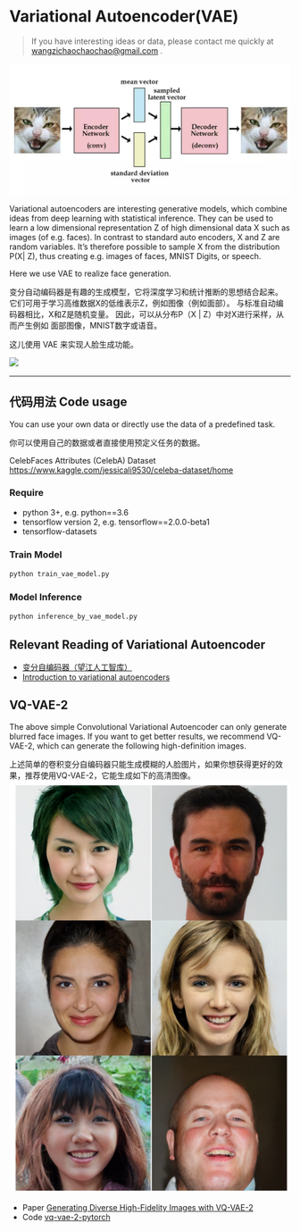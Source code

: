 # Variational Autoencoder(VAE)
> If you have interesting ideas or data, please contact me quickly at wangzichaochaochao@gmail.com .

![](VAE_model.png)

Variational autoencoders are interesting generative models, which combine
ideas from deep learning with statistical inference. They can be used to learn
a low dimensional representation Z of high dimensional data X such as
images (of e.g. faces). In contrast to standard auto encoders, X and Z are
random variables. It’s therefore possible to sample X from the distribution P(X|
Z), thus creating e.g. images of faces, MNIST Digits, or speech.

Here we use VAE to realize face generation.

变分自动编码器是有趣的生成模型，它将深度学习和统计推断的思想结合起来。 它们可用于学习高维数据X的低维表示Z，例如图像（例如面部）。 与标准自动编码器相比，X和Z是随机变量。 因此，可以从分布P（X | Z）中对X进行采样，从而产生例如 面部图像，MNIST数字或语音。

这儿使用 VAE 来实现人脸生成功能。

![](https://raw.githubusercontent.com/bojone/vae/master/100epoch_celeba.png)

---

## 代码用法 Code usage

You can use your own data or directly use the data of a predefined task.

你可以使用自己的数据或者直接使用预定义任务的数据。

CelebFaces Attributes (CelebA) Dataset https://www.kaggle.com/jessicali9530/celeba-dataset/home

### Require

+ python 3+, e.g. python==3.6
+ tensorflow version 2, e.g. tensorflow==2.0.0-beta1
+ tensorflow-datasets

### Train Model

```python
python train_vae_model.py
```

### Model Inference

```python
python inference_by_vae_model.py
```

## Relevant Reading of Variational Autoencoder

+ [变分自编码器（望江人工智库）](https://yuanxiaosc.github.io/categories/深度学习/变分自编码器/)
+ [Introduction to variational autoencoders](https://tensorchiefs.github.io/bbs/files/vae.pdf)


## VQ-VAE-2
The above simple Convolutional Variational Autoencoder can only generate blurred face images. If you want to get better results, we recommend VQ-VAE-2, which can generate the following high-definition images.

上述简单的卷积变分自编码器只能生成模糊的人脸图片，如果你想获得更好的效果，推荐使用VQ-VAE-2，它能生成如下的高清图像。
![](VQ-VAE-2_example.png)

+ Paper [Generating Diverse High-Fidelity Images with VQ-VAE-2](https://arxiv.org/abs/1906.00446)
+ Code [vq-vae-2-pytorch](https://github.com/rosinality/vq-vae-2-pytorch)
